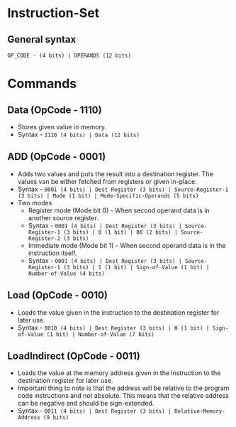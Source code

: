 # Instruction-Set
## General syntax
`OP_CODE - (4 bits) | OPERANDS (12 bits)` 

# Commands
## Data (OpCode - 1110)
- Stores given value in memory.
- Syntax - `1110 (4 bits) | Data (12 bits)`

## ADD (OpCode - 0001)
- Adds two values and puts the result into a destination register. The values van be either fetched from registers or given in-place.
- Syntax - `0001 (4 bits) | Dest Register (3 bits) | Source-Register-1 (3 bits) | Mode (1 bit) | Mode-Specific-Operands (5 bits)`
- Two modes
    - Register mode (Mode bit 0) - When second operand data is in another source register.
    - Syntax - `0001 (4 bits) | Dest Register (3 bits) | Source-Register-1 (3 bits) | 0 (1 bit) | 00 (2 bits) | Source-Register-2 (3 bits)`
    - Immediate mode (Mode bit 1) - When second operand data is in the instruction itself.
    - Syntax - `0001 (4 bits) | Dest Register (3 bits) | Source-Register-1 (3 bits) | 1 (1 bit) | Sign-of-Value (1 bit) | Number-of-Value (4 bits)`

## Load (OpCode - 0010)
- Loads the value given in the instruction to the destination register for later use.
- Syntax - `0010 (4 bits) | Dest Register (3 bits) | 0 (1 bit) | Sign-of-Value (1 bit) | Number-of-Value (7 bits)`

## LoadIndirect (OpCode - 0011)
- Loads the value at the memory address given in the instruction to the destination register for later use.
- Important thing to note is that the address will be relative to the program code instructions and not absolute. This means that the relative address can be negative and should be sign-extended. 
- Syntax - `0011 (4 bits) | Dest Register (3 bits) | Relative-Memory-Address (9 bits)`
